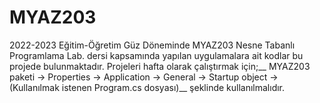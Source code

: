 ﻿# MYAZ203
 2022-2023 Eğitim-Öğretim Güz Döneminde MYAZ203 Nesne Tabanlı Programlama Lab. dersi kapsamında yapılan uygulamalara ait kodlar bu projede bulunmaktadır.
 Projeleri hafta olarak çalıştırmak için;__
 MYAZ203 paketi -> Properties -> Application -> General -> Startup object -> (Kullanılmak istenen Program.cs dosyası)__
 şeklinde kullanılmalıdır.
